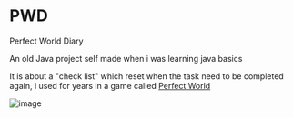 # PWD
Perfect World Diary

An old Java project self made when i was learning java basics

It is about a "check list" which reset when the task need to be completed again, i used for years in a game called [Perfect World](https://perfectworld.uol.com.br/)


![image](https://user-images.githubusercontent.com/109689002/192112140-66fd696f-6628-465a-af80-003b6385ddcf.png)
